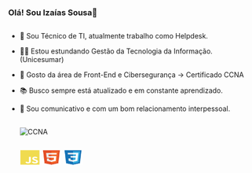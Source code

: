 ### Olá! Sou Izaías Sousa👋

##

- 👨 Sou Técnico de TI, atualmente trabalho como Helpdesk.
- 👨‍🎓 Estou estundando Gestão da Tecnologia da Informação. (Unicesumar)
- 🎯 Gosto da área de Front-End e Cibersegurança -> Certificado CCNA
- 📚 Busco sempre está atualizado e em constante aprendizado.
- 👦 Sou comunicativo e com um bom relacionamento interpessoal.  

  ##
  ![CCNA](https://user-images.githubusercontent.com/79670395/133911373-96705e12-b6ca-4899-a5c1-44c4d0acb301.jpg)
  
  ##
  
   <img align="center" alt="Rafa-Js" height="30" width="40" src="https://raw.githubusercontent.com/devicons/devicon/master/icons/javascript/javascript-plain.svg">
   <img align="center" alt="Rafa-HTML" height="30" width="40" src="https://raw.githubusercontent.com/devicons/devicon/master/icons/html5/html5-original.svg">
   <img align="center" alt="Rafa-CSS" height="30" width="40" src="https://raw.githubusercontent.com/devicons/devicon/master/icons/css3/css3-original.svg">
  
